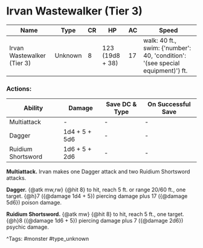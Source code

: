 # Irvan Wastewalker (Tier 3)

| Name | Type | CR | HP | AC | Speed |
|------|------|----|----|----|-------|
| Irvan Wastewalker (Tier 3) | Unknown | 8 | 123 (19d8 + 38) | 17 | walk: 40 ft., swim: {'number': 40, 'condition': '(see special equipment)'} ft. |

### Actions:

| Ability | Damage | Save DC & Type | On Successful Save |
|---------|--------|----------------|--------------------|
| Multiattack | - | - | - |
| Dagger | 1d4 + 5 + 5d6 | - | - |
| Ruidium Shortsword | 1d6 + 5 + 2d6 | - | - |


**Multiattack.** Irvan makes one Dagger attack and two Ruidium Shortsword attacks.

**Dagger.** {@atk mw,rw} {@hit 8} to hit, reach 5 ft. or range 20/60 ft., one target. {@h}7 ({@damage 1d4 + 5}) piercing damage plus 17 ({@damage 5d6}) poison damage.

**Ruidium Shortsword.** {@atk mw} {@hit 8} to hit, reach 5 ft., one target. {@h}8 ({@damage 1d6 + 5}) piercing damage plus 7 ({@damage 2d6}) psychic damage.

^Tags: #monster #type_unknown